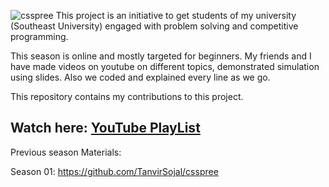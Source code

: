 ![csspree](https://user-images.githubusercontent.com/14056189/51748335-50ab3b00-20d6-11e9-8c89-f6b590413a64.png)
This project is an initiative to get students of my university (Southeast University) engaged with problem solving and competitive programming.

This season is online and mostly targeted for beginners. My friends and I have made videos on youtube on different topics, demonstrated simulation using slides. Also we coded and explained every line as we go.

This repository contains my contributions to this project.

## Watch here: [YouTube PlayList](https://goo.gl/NrhcLe)

Previous season Materials:

Season 01: https://github.com/TanvirSojal/csspree
